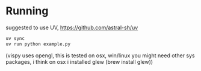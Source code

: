 # Running

suggested to use UV, https://github.com/astral-sh/uv

```bash
uv sync
uv run python example.py
```

(vispy uses opengl, this is tested on osx, win/linux you might need other sys packages, i think on osx i installed glew (brew install glew))